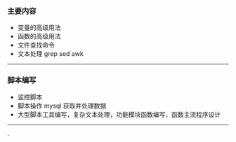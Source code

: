 ### 主要内容

* 变量的高级用法
* 函数的高级用法
* 文件查找命令
* 文本处理 grep sed awk

---

### 脚本编写

* 监控脚本
* 脚本操作 mysql 获取并处理数据
* 大型脚本工具编写，复杂文本处理，功能模块函数编写，函数主流程序设计

---

·